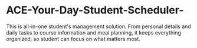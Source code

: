 # ACE-Your-Day-Student-Scheduler-
This is all-in-one student's management solution.  From personal details and daily tasks to course information and meal planning, it keeps everything organized, so student can focus on what matters most.
